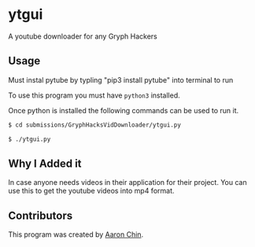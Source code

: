 # ytgui

A youtube downloader for any Gryph Hackers

## Usage

Must instal pytube by typling "pip3 install pytube" into terminal to run

To use this program you must have `python3` installed.

Once python is installed the following commands can be used to run it.

```bash
$ cd submissions/GryphHacksVidDownloader/ytgui.py
```

```bash
$ ./ytgui.py
```

## Why I Added it

In case anyone needs videos in their application for their project. You can use this to get the youtube videos into mp4 format.

## Contributors

This program was created by [Aaron Chin](https://github.com/achin04).

